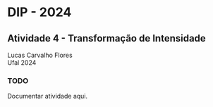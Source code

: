 
# DIP - 2024

## Atividade 4 - Transformação de Intensidade 

Lucas Carvalho Flores  
Ufal 2024

### TODO

Documentar atividade aqui.
